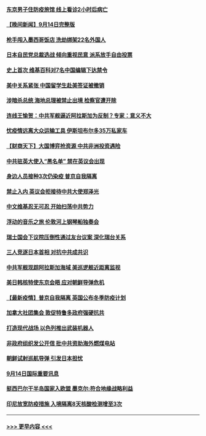 #### [东京男子住防疫旅馆 线上看诊2小时后病亡](../pages/prog202/a103216698.md?t=09151351) 
#### [【晚间新闻】9月14日完整版](../pages/prog202/a103216588.md?t=09151351) 
#### [枪手闯入墨西哥饭店 洗劫绑架22名外国人](../pages/prog202/a103216656.md?t=09151351) 
#### [日本自民党总裁选战 倾向重视民意 派系放手自由投票](../pages/prog202/a103216616.md?t=09151351) 
#### [史上首次 维基百科对7名中国编辑下达禁令](../pages/prog202/a103216606.md?t=09151351) 
#### [美中关系紧张 中国留学生赴美签证被撤销](../pages/prog202/a103216567.md?t=09151351) 
#### [涉暗杀总统 海地总理被禁止出境 检察官遭开除](../pages/prog202/a103216556.md?t=09151351) 
#### [连线王愉贺：中共军舰逼近阿拉斯加为反制？专家：意义不大](../pages/prog202/a103216460.md?t=09151351) 
#### [忧疫情远离大众运输工具 伊斯坦布尔多35万私家车](../pages/prog202/a103216529.md?t=09151351) 
#### [【财商天下】大国博弈抢资源 中共非洲投资遇险](../pages/prog202/a103216492.md?t=09151351) 
#### [中共驻英大使入“黑名单” 禁在英议会出现](../pages/prog202/a103216250.md?t=09151351) 
#### [身边人员接种3次仍染疫 普京自我隔离](../pages/prog202/a103216353.md?t=09151351) 
#### [禁止入内 英议会拒接待中共大使郑泽光](../pages/prog202/a103216387.md?t=09151351) 
#### [中文维基忍无可忍 开始扫荡中共势力](../pages/prog202/a103216305.md?t=09151351) 
#### [浮动的音乐之旅 伦敦河上钢琴船独奏会](../pages/prog202/a103216287.md?t=09151351) 
#### [瑞士国会下议院压倒性通过友台议案 深化瑞台关系](../pages/prog202/a103216258.md?t=09151351) 
#### [三人竞逐日本首相 对抗中共成共识](../pages/prog202/a103216251.md?t=09151351) 
#### [中共军舰现踪阿拉斯加海域 美巡逻舰近距离监视](../pages/prog202/a103216106.md?t=09151351) 
#### [美日韩核特使东京会晤 应对朝鲜导弹危机](../pages/prog202/a103216186.md?t=09151351) 
#### [【最新疫情】普京自我隔离 英国公布冬季防疫计划](../pages/prog202/a103216153.md?t=09151351) 
#### [加拿大社团集会 敦促特鲁多政府强硬抗共](../pages/prog202/a103216113.md?t=09151351) 
#### [打造现代战场 以色列推出武装机器人](../pages/prog202/a103216076.md?t=09151351) 
#### [非政府组织发公开信 批中共资助海外燃煤电站](../pages/prog202/a103216081.md?t=09151351) 
#### [朝鲜试射巡航导弹 引发日本担忧](../pages/prog202/a103216084.md?t=09151351) 
#### [9月14日国际重要讯息](../pages/prog202/a103215958.md?t=09151351) 
#### [挺西巴尔干半岛国家入欧盟 墨克尔:符合地缘战略利益](../pages/prog202/a103215828.md?t=09151351) 
#### [印尼放宽防疫措施 入境隔离8天核酸检测增至3次](../pages/prog202/a103215820.md?t=09151351) 

----
#### [ >>> 更早内容 <<< ](../indexes/prog202-earlier.md)
